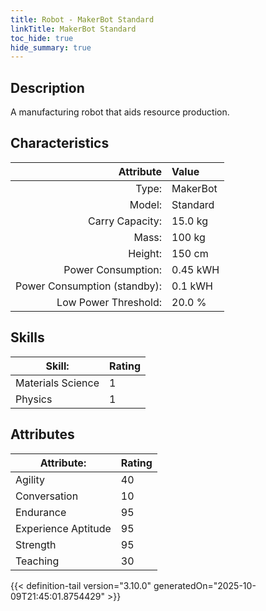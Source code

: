 ```yaml
---
title: Robot - MakerBot Standard
linkTitle: MakerBot Standard
toc_hide: true
hide_summary: true
---
```

<!-- This is generated by the MarsSim HelpGenertor, do not edit. -->

## Description

A manufacturing robot that aids resource production.

## Characteristics

| Attribute      | Value |
|--------:|:------|
|Type:|MakerBot|
|Model:|Standard|
|Carry Capacity:|15.0 kg|
|Mass:|100 kg|
|Height:|150 cm|
|Power Consumption:|0.45 kWH|
|Power Consumption (standby):|0.1 kWH|
|Low Power Threshold:|20.0 %|

## Skills
|Skill:|Rating|
|-------|-------|
|Materials Science|1|
|Physics|1|

## Attributes
|Attribute:|Rating|
|-------|-------|
|Agility|40|
|Conversation|10|
|Endurance|95|
|Experience Aptitude|95|
|Strength|95|
|Teaching|30|


{{< definition-tail version="3.10.0" generatedOn="2025-10-09T21:45:01.8754429" >}}

